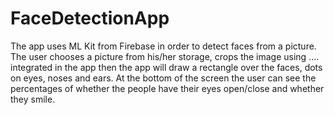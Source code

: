 # FaceDetectionApp

The app uses ML Kit from Firebase in order to detect faces from a picture.
The user chooses a picture from his/her storage, crops the image using .... integrated in the app then the app will draw a rectangle
over the faces, dots on eyes, noses and ears. At the bottom of the screen the user can see the percentages of whether the people have 
their eyes open/close and whether they smile.
